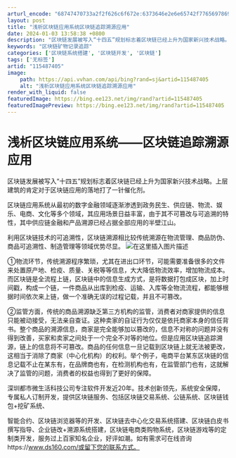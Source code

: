 ```yaml
---
arturl_encode: "68747470733a2f2f626c6f672e:6373646e2e6e65742f77656978696e5f35363230333938382f:61727469636c652f64657461696c732f313135343837343035"
layout: post
title: "浅析区块链应用系统区块链追踪溯源应用"
date: 2024-01-03 13:58:38 +0800
description: "区块链发展被写入“十四五”规划标志着区块链已经上升为国家新兴技术战略。上层建筑的肯定对于区块链应用的"
keywords: "区块链矿物记录追踪"
categories: ['区块链系统搭建', '区块链开发', '区块链']
tags: ['无标签']
artid: "115487405"
image:
    path: https://api.vvhan.com/api/bing?rand=sj&artid=115487405
    alt: "浅析区块链应用系统区块链追踪溯源应用"
render_with_liquid: false
featuredImage: https://bing.ee123.net/img/rand?artid=115487405
featuredImagePreview: https://bing.ee123.net/img/rand?artid=115487405
---
```


# 浅析区块链应用系统——区块链追踪溯源应用

区块链发展被写入“十四五”规划标志着区块链已经上升为国家新兴技术战略。上层建筑的肯定对于区块链应用的落地打了一针催化剂。
  
区块链应用系统从最初的数字金融领域逐渐渗透到政务民生、供应链、物流、娱乐、电商、文化等多个领域，其应用场景日益丰富，由于其不可篡改与可追溯的特性，其中供应链金融和产品溯源已经占据全部应用的半壁江山。
  
利用区块链技术的可追溯性，区块链溯源相比较传统溯源在物流管理、商品防伪、商品可追溯性、制造管理等领域优势尽显。
![在这里插入图片描述](https://i-blog.csdnimg.cn/blog_migrate/61893af556bad15454fad0149886fd42.png)
  
①物流环节，传统溯源程序繁琐，尤其在进出口环节，可能需要准备很多的文件来处置原产地、检疫、质量、关税等等信息，大大降低物流效率，增加物流成本。而区块链是全流程上链，区块链中的信息生成方式，是将数据打包成区块，加上时间戳，构成一个链，一件商品从出库到检疫、运输、入库等全物流流程，都能够根据时间依次来上链，做一个准确无误的过程记载，并且不可篡改。
  
②监管方面，传统的商品溯源缺乏第三方机构的监管，消费者对商家提供的信息只能被动接受，无法亲自查证。这种卖家的自证行为仅仅是依托商家本身的信任背书。整个商品的溯源信息，商家是完全能够加以篡改的，信息不对称的问题并没有得到改善，买家和卖家之间处于一个完全不对等的地位。但是应用区块链追踪溯源，链上的信息将不可篡改。商品的任何信息一旦记载到区块链上就无法被更改，这相当于消除了商家（中心化机构）的权利。举个例子，电商平台某东区块链的信息记载不止在某东有，在品牌商也有，在检测机构也有，在监管部门也有，这就解决了监管的问题，消费者的权益也得到了更好的保障。
  
深圳都市微生活科技公司专注软件开发近20年。技术创新领先，系统安全保障，专属私人订制开发，提供区块链服务、包括区块链交易系统、公链系统、区块链钱包+挖矿系统、
  
智能合约、区块链浏览器等的开发、区块链去中心化交易系统搭建、区块链白皮书撰写指导、企业链改+溯源系统搭建，区块链电商类购物系统，区块链游戏等的定制类开发，服务过上百家知名企业，好评如潮。如有需求可在线咨询https://www.ds160.com/或留下您的联系方式。